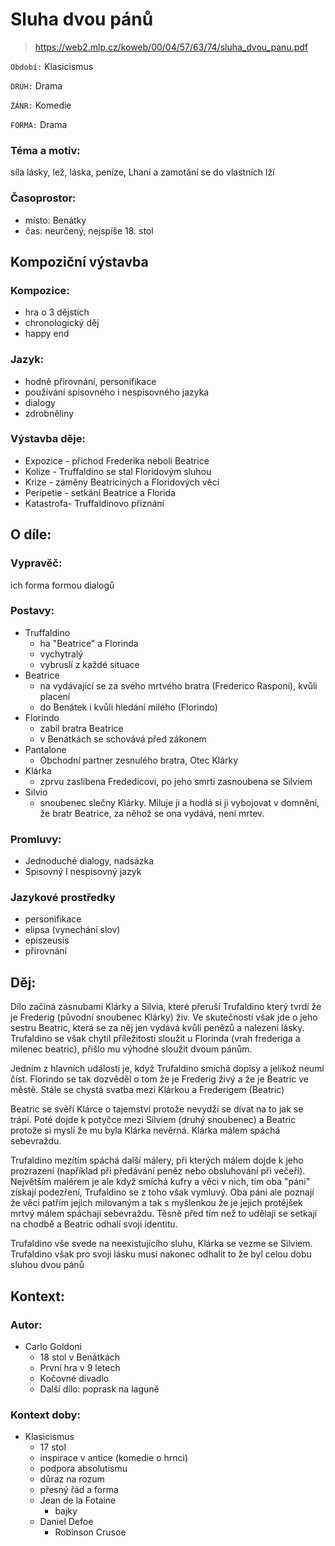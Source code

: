 # Sluha dvou pánů

> https://web2.mlp.cz/koweb/00/04/57/63/74/sluha_dvou_panu.pdf

``Období:`` Klasicismus

``DRUH:`` Drama

``ŽÁNR:``   Komedie

``FORMA:`` Drama


### Téma a motiv:
síla lásky, lež, láska, peníze, Lhaní a zamotání se do vlastních lží

### Časoprostor:
- místo: Benátky
- čas: neurčený, nejspíše 18. stol

## Kompoziční výstavba

### Kompozice:
- hra o 3 dějstích
- chronologický děj
- happy end

### Jazyk:
- hodně přirovnání, personifikace
- používání spisovného i nespisovného jazyka
- dialogy
- zdrobněliny

### Výstavba děje:
- Expozice - příchod Frederika neboli Beatrice
- Kolize - Truffaldino se stal Floridovým sluhou
- Krize - záměny Beatriciných a Floridových věcí
- Peripetie - setkání Beatrice a Florida
- Katastrofa- Truffaldinovo přiznání

## O díle:

### Vypravěč:
ich forma formou dialogů
### Postavy:
- Truffaldino
  - ha "Beatrice" a Florinda
  - vychytralý 
  - vybruslí z každé situace
- Beatrice
  - na vydávající se za svého mrtvého bratra (Frederico Rasponi), kvůli placení
  - do Benátek i kvůli hledání milého (Florindo)
- Florindo
  - zabil bratra Beatrice
  - v Benátkách se schovává před zákonem 
- Pantalone
  - Obchodní partner zesnulého bratra, Otec Klárky
- Klárka
  - zprvu zaslíbena Frededicovi, po jeho smrti zasnoubena se Silviem
- Silvio
  - snoubenec slečny Klárky. Miluje ji a hodlá si ji vybojovat v domnění, že bratr Beatrice, za něhož se ona vydává, není mrtev.


### Promluvy:
- Jednoduché dialogy, nadsázka
- Spisovný I nespisovný jazyk

### Jazykové prostředky
- personifikace
- elipsa (vynechání slov)
- episzeusis
- přirovnání

## Děj:
Dílo začíná zásnubami Klárky a Silvia, které přeruší Trufaldino který tvrdí že je Frederig (původní snoubenec Klárky) živ. Ve skutečnosti však jde o jeho sestru Beatric, která se za něj jen vydává kvůli penězů a nalezení lásky. Trufaldino se však chytil příležitosti sloužit u Florinda (vrah frederiga a milenec beatric), přišlo mu výhodné sloužit dvoum pánům. 

Jedním z hlavních události je, když Trufaldino smíchá dopisy a jelikož neumí číst. Florindo se tak dozvěděl o tom že je Frederig živý a že je Beatric ve městě. Stále se chystá svatba mezi Klárkou a Frederigem (Beatric)

Beatric se svěří Klárce o tajemství protože nevydží se dívat na to jak se trápí. Poté dojde k potyčce mezi Silviem (druhý snoubenec) a Beatric protože si myslí že mu byla Klárka nevěrná. Klárka málem spáchá sebevraždu.

Trufaldino mezítím spáchá další málery, při kterých málem dojde k jeho prozrazení (například při předávání peněz nebo obsluhování při večeři). Největším malérem je ale když smíchá kufry a věci v nich, tím oba "páni" získají podezření, Trufaldino se z toho však vymluvý. Oba páni ale poznají že věci patřím jejich milovaným a tak s myšlenkou že je jejich protějšek mrtvý málem spáchají sebevraždu. Těsně před tím než to udělají se setkají na chodbě a Beatric odhalí svoji identitu.

Trufaldino vše svede na neexistujícího sluhu, Klárka se vezme se Silviem. Trufaldino však pro svoji lásku musí nakonec odhalit to že byl celou dobu sluhou dvou pánů


## Kontext:
### Autor:
- Carlo Goldoni
  - 18 stol v Benátkách
  - První hra v 9 letech
  - Kočovné divadlo
  - Další dílo: poprask na laguně

### Kontext doby:
- Klasicismus
  - 17 stol
  - inspirace v antice (komedie o hrnci)
  - podpora absolutismu
  - důraz na rozum
  - přesný řád a forma
  - Jean de la Fotaine
    - bajky
  - Daniel Defoe
    - Robinson Crusoe
